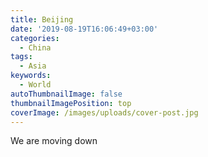 ```yaml
---
title: Beijing
date: '2019-08-19T16:06:49+03:00'
categories:
  - China
tags:
  - Asia
keywords:
  - World
autoThumbnailImage: false
thumbnailImagePosition: top
coverImage: /images/uploads/cover-post.jpg
---
```

We are moving down
